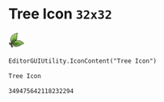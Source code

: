 # Tree Icon `32x32`
<img src="/img/Tree%20Icon.png" width=32 height=32>

``` CSharp
EditorGUIUtility.IconContent("Tree Icon")
```
```
Tree Icon
```
```
349475642118232294
```
